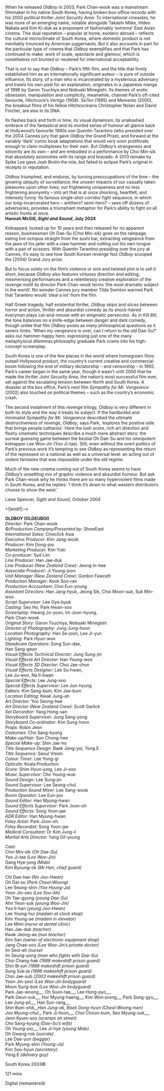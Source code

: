 
When he released _Oldboy_ in 2003, Park Chan-wook was a mainstream filmmaker in his native South Korea, having broken box-office records with his 2000 political thriller _Joint Security Area_. To international cineastes, he was more of an emerging name, notable alongside Takashi Miike, Hideo Nakata and Kim Ki-duk as a proponent of fashionably ‘extreme’ East Asian cinema. This dual reputation – popular at home, esoteric abroad – reflects the cultural microclimate of South Korea, where domestic product is not inevitably trounced by American juggernauts. But it also accounts in part for the particular type of cinema that _Oldboy_ exemplifies and that Park has continued to make: work of scale, spectacle and glamour, which is nonetheless not blunted or neutered for international acceptability.

That is not to say that _Oldboy_ – Park’s fifth film, and the title that firmly established him as an internationally significant auteur – is pure of outside influence. Its story, of a man who is incarcerated by a mysterious adversary and trawls his own past for an explanation, originates in a Japanese manga of 1996 by Garon Tsuchiya and Nobuaki Minegishi. Its themes of erotic obsession, manipulation and complicity, meanwhile, channel Park’s oft-cited favourite, Hitchcock’s _Vertigo_ (1958). _Se7en_ (1995) and _Memento_ (2000), the breakout films of his fellow Hitchcockians Christopher Nolan and David Fincher, are also in its DNA.

Its flashes back and forth in time, its visual dynamism, its unabashed embrace of the fantastical and its morbid sense of humour all glance back at Hollywood’s favourite 1990s son Quentin Tarantino (who presided over the 2004 Cannes jury that gave _Oldboy_ the Grand Prize), and forward at the variably ‘dark’ comic book adaptations that would very soon proliferate enough to claim multiplexes for their own. But _Oldboy_’s strangeness and sincerity are its own – and are embodied in a performance by Choi Min-sik that absolutely astonishes with its range and bravado. A 2013 remake by Spike Lee gave Josh Brolin the role, but failed to eclipse Park’s original in receipts or reputation.

_Oldboy_ triumphed, and endures, by turning preoccupations of the time – the growing ubiquity of surveillance; the unseen impacts of our casually taken pleasures upon other lives; our frightening uniqueness and no less frightening anonymity – into art that is at once shocking, heartfelt, and intensely funny. Its famous single-shot corridor fight sequence, in which our long-incarcerated hero – antihero? semi-hero? – sees off dozens of adversaries, provides a triumphant metaphor for Park’s ability to fight on all artistic fronts at once.  
**Hannah McGill, _Sight and Sound_, July 2024**

Kidnapped, locked up for 15 years and then released for no apparent reason, businessman Oh Dae-Su (Choi Min-sik) goes on the rampage, eating live octopus straight from the sushi bar, extracting vengeance from the jaws of his jailer with a claw hammer and cutting out his own tongue with a pair of scissors. With Quentin Tarantino presiding over the jury at Cannes, it’s easy to see how South Korean revenge fest _Oldboy_ scooped the [2004] Grand Jury prize.

But to focus solely on the film’s violence or sick and twisted plot is to sell it short, because _Oldboy_ also features virtuoso direction and editing, mesmerising performances and a relentlessly creative exploration of the revenge motif its director Park Chan-wook terms ‘the most dramatic subject in the world’. No wonder Cannes jury member Tilda Swinton warned Park that Tarantino would ‘steal a lot’ from the film.

Half Greek tragedy, half existential thriller, _Oldboy_ skips and slices between horror and action, thriller and absurdist comedy as its shock-haired everyman plays cat-and-mouse with an enigmatic persecutor. As in _Kill Bill_, the tone balances on a knife-edge between danger and dark comedy, though unlike that film _Oldboy_ poses as many philosophical questions as it severs limbs. ‘When my vengeance is over, can I return to the old Dae-Su?’ asks our hammer-happy hero, expressing just one of the many metaphysical dilemmas philosophy graduate Park crams into his high-concept screenplay.

South Korea is one of the few places in the world where homegrown films outsell Hollywood product, the country’s current creative and commercial boom following the end of military dictatorship – and censorship – in 1992. Park’s career began in the same year, though it wasn’t until 2000 that he made the thriller _Joint Security Area_, the nation’s most successful film ever, set against the escalating tension between North and South Korea. A disaster at the box office, Park’s next film _Sympathy for Mr. Vengeance_ (2002) also touched on political themes – such as the country’s economic crash.

The second instalment of this revenge trilogy, _Oldboy_ is very different in both its style and the way it treats its subject. If the hardboiled and minimalist _Sympathy for Mr. Vengeance_ described the ultimate destructiveness of revenge, _Oldboy_, says Park, ‘explores the positive side that brings people catharsis’. Here the lush score, rich art direction and flashy cinematic techniques describe a much more abstract story: the surreal guessing game between the bestial Oh Dae-Su and his omnipotent kidnapper Lee Woo-Jin (Yoo Ji-tae). Still, even without the overt politics of Park’s previous work it’s tempting to see _Oldboy_ as representing the return of the repressed on a national as well as a universal level: an acting out of violent fantasies that was impossible under the old regime.

Much of the new cinema coming out of South Korea seems to have _Oldboy_’s unsettling mix of graphic violence and absurdist humour. But ask Park Chan-wook why he thinks there are so many hyperviolent films made in South Korea, and he replies: ‘I think it’s down to what western distributors choose to show the west.’

Liese Spencer, _Sight and Sound_, October 2004

<![endif]-->

**OLDBOY (OLDEUBOI)**  
_Director_: Park Chan-wook  
©_/Production Company/Presented by_: ShowEast  
_International Sales_: Cineclick Asia  
_Executive Producer_: Kim Jang-wook  
_Producer_: Kim Dong-joo  
_Marketing Producer_: Kim Yuki  
_Co-producer_: Syd Lim  
_Line Producer_: Han Jae-duk  
_Line Producer (New Zealand Crew)_: Jeong In-hee  
_Associate Producer_: Ji Young-joon  
_Unit Manager (New Zealand Crew)_: Gordon Fawcett  
_Production Manager_: Kook Soo-ran  
_Production Accountant_: Choi Eun-young  
_Assistant Directors_: Han Jang-hyuk, Jeong Sik, Choi Moon-suk, Suk Min-woo  
_Script Supervisor_: Lee Gye-byuk  
_Casting_: Seo Ho, Park Hwan-soo  
_Screenplay_: Hwang Jo-yoon, Im Joon-hyung,  
Park Chan-wook  
_Original Story_: Garon Tsuchiya, Nobuaki Minegishi  
_Director of Photography_: Jung Jung-hoon  
_Location Photography_: Han Se-joon, Lee Ji-yun  
_Lighting_: Park Hyun-won  
_Steadicam Operators_: Song Sun-dae,  
Han Sang-geun  
_Visual Effects Technical Director_: Jung Sung-jin  
_Visual Effects Art Director_: Han Young-woo  
_Visual Effects 3D Director_: Choi Jae-chun  
_Visual Effects Designer_: Lee Su-hwan,  
Lee Ju-won, Na Il-hwan  
_Special Effects_: Lee Jung-soo  
_Special Effects Supervisor_: Lee Jun-hyung  
_Editors_: Kim Sang-bum, Kim Jae-bum  
_Location Editing_: Kwak Jung-ah  
_Art Director_: Yoo Seong-hee  
_Art Director (New Zealand Crew)_: Scott Garlick  
_Set Decorator_: Yang Hong-san  
_Storyboard Supervisor_: Jung Sang-yong  
_Storyboard Co-ordinator_: Kim Sung-hoon  
_Props_: Robin Jeon  
_Costumes_: Cho Sang-kyung  
_Make-up/Hair_: Son Chong-hee  
_Special Make-up_: Shin Jae-ho  
_Title Sequence Design_: Baek Jong-yul, Yong E  
_Title Sequence_: Seoul Vision  
_Colour Timer_: Lee Yong-gi  
_Opticals_: Koala Production  
_Score_: Shim Hyun-jung, Lee Ji-soo  
_Music Supervisor_: Cho Young-wuk  
_Sound Design_: Lee Sung-jin  
_Sound Supervisor_: Lee Seong-chul  
_Production Sound Mixer_: Lee Sang-wook  
_Boom Operator_: Lee Eun-joo  
_Sound Editor_: Han Myung-hwan  
_Sound Effects Supervisor_: Park Joon-oh  
_Sound Effects_: Song Yoon-jae  
_ADR Editor_: Han Myung-hwan  
_Foley Artist_: Park Joon-oh  
_Foley Recordist_: Song Yoon-jae  
_Medical Consultant_: Dr Kim Jung-il  
_Martial Arts Director_: Yang Gil-young

_Cast:_  
Choi Min-sik _(Oh Dae-Su)_  
Yoo Ji-tae _(Lee Woo-Jin)_  
Gang Hye-jung _(Mido)_  
Kim Byoung-ok _(Mr Han, chief guard)_

Chi Dae-han _(No Joo-Hwan)_  
Oh Dal-su _(Park Cheol-Woong)_  
Lee Seung-shin _(Yoo Hyung-Ja)_  
Yoon Jin-seo _(Lee Soo-Ah)_  
Oh Tae-gyung _(young Dae-Su)_  
Ahn Yeon-suk _(young Woo-Jin)_  
Yoo Il-han _(young Joo-Hwan)_  
Lee Young-hui _(madam at clock shop)_  
Kim Young-ae _(madam in elevator)_  
Lee Mimi _(nurse at dental clinic)_  
Han Jae-duk _(teacher)_  
Kwak Jeong-ae _(nun teacher)_  
Kim San _(owner of electronic equipment shop)_  
Jang Chae-soo _(Lee Woo-Jin’s private doctor)_  
Im Seol-ah _(nurse)_  
Im Seung-yong _(man who fights with Dae-Su)_  
Choi Chang-hak _(1988 makeshift prison guard)_  
Shin Bi-jun _(1988 makeshift prison guard)_  
Sung Suk-je _(1996 makeshift prison guard)_  
Choi Jae-sub _(2003 makeshift prison guard)_  
Yoon Jin-yool _(Lee Woo-Jin bodyguard)_  
Moon Sung-bok _(Lee Woo-Jin bodyguard)_  
Park Jae-woong_,_ Oh Soon-tae_,_ Lee Hong-pyo_,_  
Park Geun-suk_,_ Hur Myung-haeng_,_ Kim Won-joong_,_ Park Sung-gyu_,_ Lee Jung-pil_,_ Han Sun-rang_,_  
Shin Bum-shik_,_Han Jung-ok, Baek Dong-hyun _(Cheol-Woong men)_  
Joo Myung-chul_,_ Park Ji-hoon_,_ Choi Choon-bum, Seo Myung-suk_,_ Jeon Kyum-soo _(scamps on street)_  
Cho Sang-kyung _(Dae-Su’s wife)_  
Oh Young-joo_,_ Lee Ji-hye _(young Mido)_  
Oh Gwang-rok _(suicide)_  
Lee Dae-yun _(beggar)_  
Park Myung-shin _(Young-Ja)_  
Kim Soo-hyun _(secretary)_  
Yong E _(delivery guy)_

South Korea 2003©

121 mins

Digital (remastered)
<!--stackedit_data:
eyJoaXN0b3J5IjpbLTExMDg4ODY3MjFdfQ==
-->